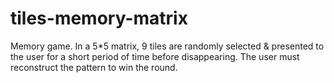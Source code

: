 # tiles-memory-matrix
Memory game. In a 5*5 matrix, 9 tiles are randomly selected &amp; presented to the user for a short period of time before disappearing. The user must reconstruct the pattern to win the round.
